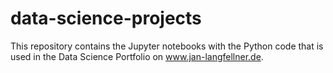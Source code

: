 # data-science-projects
This repository contains the Jupyter notebooks with the Python code that is used in the Data Science Portfolio on www.jan-langfellner.de.

